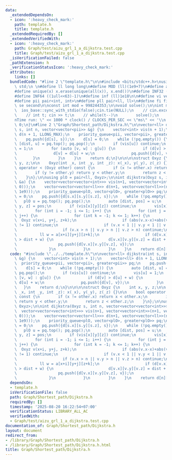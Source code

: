 ```yaml
---
data:
  _extendedDependsOn:
  - icon: ':heavy_check_mark:'
    path: template.h
    title: template.h
  _extendedRequiredBy: []
  _extendedVerifiedWith:
  - icon: ':heavy_check_mark:'
    path: Graph/test/aizu_grl_1_a_dijkstra.test.cpp
    title: Graph/test/aizu_grl_1_a_dijkstra.test.cpp
  _isVerificationFailed: false
  _pathExtension: h
  _verificationStatusIcon: ':heavy_check_mark:'
  attributes:
    links: []
  bundledCode: "#line 2 \"template.h\"\n\n#include <bits/stdc++.h>\nusing namespace\
    \ std;\n \n#define ll long long\n#define MOD (ll)(1e9+7)\n#define all(x) (x).begin(),(x).end()\n\
    #define unique(x) x.erase(unique(all(x)), x.end())\n#define INF32 ((1ull<<31)-1)\n\
    #define INF64 ((1ull<<63)-1)\n#define inf (ll)1e18\n\n#define vi vector<int>\n\
    #define pii pair<int, int>\n#define pll pair<ll, ll>\n#define fi first\n#define\
    \ se second\n\nconst int mod = 998244353;\n\nvoid solve();\n\nint main(){\n  \
    \  ios_base::sync_with_stdio(false);cin.tie(NULL);\n    // cin.exceptions(cin.failbit);\n\
    \    // int t; cin >> t;\n    // while(t--)\n        solve();\n    cerr << \"\\\
    nTime run: \" << 1000 * clock() / CLOCKS_PER_SEC << \"ms\" << '\\n';\n    return\
    \ 0;\n}\n#line 2 \"Graph/Shortest_path/Dijkstra.h\"\n\nvector<ll> dijkstra(int\
    \ s, int n, vector<vector<pii>> &g) {\n    vector<int> vis(n + 1);\n    vector<ll>\
    \ d(n + 1, LLONG_MAX);\n    priority_queue<pii, vector<pii>, greater<pii>> pq;\n\
    \    pq.push({d[s], s});\n    d[s] = 0;\n    while (!pq.empty()) {\n        auto\
    \ [dist, u] = pq.top(); pq.pop();\n        if (vis[u]) continue;\n        vis[u]\
    \ = 1;\n        for (auto [v, w] : g[u]) {\n            if (d[v] > d[u] + w) {\n\
    \                d[v] = d[u] + w;\n                pq.push({d[v], v});\n     \
    \       }\n        }\n    }\n    return d;\n}\n\n\n\nstruct Oxyz {\n    int x,\
    \ y, z;\n\n    Oxyz(int _x, int _y, int _z): x(_x), y(_y), z(_z) {}\n\n    bool\
    \ operator < (Oxyz other) const {\n        if (x != other.x) return x < other.x;\n\
    \        if (y != other.y) return y < other.y;\n        return z < other.z;\n\
    \    }\n};\n\nusing plO = pair<ll, Oxyz>;\n\nint dijkstra(Oxyz s, int n, vector<vector<vector<int>>>\
    \ &a) {\n    vector<vector<vector<int>>> vis(n+1, vector<vector<int>>(n+1, vector<int>(n+1,\
    \ 0)));\n    vector<vector<vector<ll>>> d(n+1, vector<vector<ll>>(n+1, vector<ll>(n+1,\
    \ 1e9)));\n    priority_queue<plO, vector<plO>, greater<plO>> pq;\n    d[s.x][s.y][s.z]\
    \ = 0;\n    pq.push({d[s.x][s.y][s.z], s});\n    while (!pq.empty()) {\n     \
    \   plO u = pq.top(); pq.pop();\n        auto [dist, pos] = u;\n        auto [x,\
    \ y, z] = pos;\n        if (vis[x][y][z]) continue;\n        vis[x][y][z] = 1;\n\
    \        for (int i = -1; i <= 1; i++) {\n            for (int j = -1; j <= 1;\
    \ j++) {\n                for (int k = -1; k <= 1; k++) {\n                  \
    \  Oxyz v(x+i, y+j, z+k);\n                    if (abs(v.x-x)+abs(v.y-y)+abs(v.z-z)\
    \ != 1) continue;\n                    if (v.x < 1 || v.y < 1 || v.z < 1) continue;\n\
    \                    if (v.x > n || v.y > n || v.z > n) continue;\n          \
    \          ll w = a[x+i][y+j][z+k];\n                    if (d[v.x][v.y][v.z]\
    \ > dist + w) {\n                        d[v.x][v.y][v.z] = dist + w;\n      \
    \                  pq.push({d[v.x][v.y][v.z], v});\n                    }\n  \
    \              }\n            }\n        }\n    }\n    return d[n][n][n];\n}\n"
  code: "#include \"../../template.h\"\n\nvector<ll> dijkstra(int s, int n, vector<vector<pii>>\
    \ &g) {\n    vector<int> vis(n + 1);\n    vector<ll> d(n + 1, LLONG_MAX);\n  \
    \  priority_queue<pii, vector<pii>, greater<pii>> pq;\n    pq.push({d[s], s});\n\
    \    d[s] = 0;\n    while (!pq.empty()) {\n        auto [dist, u] = pq.top();\
    \ pq.pop();\n        if (vis[u]) continue;\n        vis[u] = 1;\n        for (auto\
    \ [v, w] : g[u]) {\n            if (d[v] > d[u] + w) {\n                d[v] =\
    \ d[u] + w;\n                pq.push({d[v], v});\n            }\n        }\n \
    \   }\n    return d;\n}\n\n\n\nstruct Oxyz {\n    int x, y, z;\n\n    Oxyz(int\
    \ _x, int _y, int _z): x(_x), y(_y), z(_z) {}\n\n    bool operator < (Oxyz other)\
    \ const {\n        if (x != other.x) return x < other.x;\n        if (y != other.y)\
    \ return y < other.y;\n        return z < other.z;\n    }\n};\n\nusing plO = pair<ll,\
    \ Oxyz>;\n\nint dijkstra(Oxyz s, int n, vector<vector<vector<int>>> &a) {\n  \
    \  vector<vector<vector<int>>> vis(n+1, vector<vector<int>>(n+1, vector<int>(n+1,\
    \ 0)));\n    vector<vector<vector<ll>>> d(n+1, vector<vector<ll>>(n+1, vector<ll>(n+1,\
    \ 1e9)));\n    priority_queue<plO, vector<plO>, greater<plO>> pq;\n    d[s.x][s.y][s.z]\
    \ = 0;\n    pq.push({d[s.x][s.y][s.z], s});\n    while (!pq.empty()) {\n     \
    \   plO u = pq.top(); pq.pop();\n        auto [dist, pos] = u;\n        auto [x,\
    \ y, z] = pos;\n        if (vis[x][y][z]) continue;\n        vis[x][y][z] = 1;\n\
    \        for (int i = -1; i <= 1; i++) {\n            for (int j = -1; j <= 1;\
    \ j++) {\n                for (int k = -1; k <= 1; k++) {\n                  \
    \  Oxyz v(x+i, y+j, z+k);\n                    if (abs(v.x-x)+abs(v.y-y)+abs(v.z-z)\
    \ != 1) continue;\n                    if (v.x < 1 || v.y < 1 || v.z < 1) continue;\n\
    \                    if (v.x > n || v.y > n || v.z > n) continue;\n          \
    \          ll w = a[x+i][y+j][z+k];\n                    if (d[v.x][v.y][v.z]\
    \ > dist + w) {\n                        d[v.x][v.y][v.z] = dist + w;\n      \
    \                  pq.push({d[v.x][v.y][v.z], v});\n                    }\n  \
    \              }\n            }\n        }\n    }\n    return d[n][n][n];\n}\n"
  dependsOn:
  - template.h
  isVerificationFile: false
  path: Graph/Shortest_path/Dijkstra.h
  requiredBy: []
  timestamp: '2025-08-20 16:22:54+07:00'
  verificationStatus: LIBRARY_ALL_AC
  verifiedWith:
  - Graph/test/aizu_grl_1_a_dijkstra.test.cpp
documentation_of: Graph/Shortest_path/Dijkstra.h
layout: document
redirect_from:
- /library/Graph/Shortest_path/Dijkstra.h
- /library/Graph/Shortest_path/Dijkstra.h.html
title: Graph/Shortest_path/Dijkstra.h
---
```

